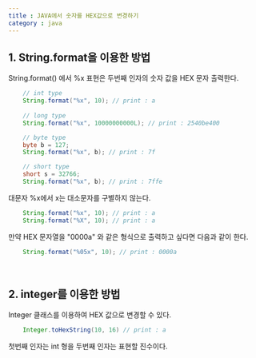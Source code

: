 ```yaml
---
title : JAVA에서 숫자를 HEX값으로 변경하기
category : java
---
```


## 1. String.format을 이용한 방법

String.format() 에서 %x 표현은 두번째 인자의 숫자 값을 HEX 문자 출력한다.

~~~java
	// int type
	String.format("%x", 10); // print : a
	
	// long type
	String.format("%x", 10000000000L); // print : 2540be400 

	// byte type
	byte b = 127;
	String.format("%x", b); // print : 7f

	// short type
	short s = 32766;
	String.format("%x", b); // print : 7ffe
~~~

대문자 %x에서 x는 대소문자를 구별하지 않는다. 

~~~java
	String.format("%x", 10); // print : a
	String.format("%X", 10); // print : a
~~~

만약 HEX 문자열을 "0000a" 와 같은 형식으로 출력하고 싶다면 다음과 같이 한다. 

~~~java
	String.format("%05x", 10); // print : 0000a
~~~

<br>

## 2. integer를 이용한 방법

Integer 클래스를 이용하여 HEX 값으로 변경할 수 있다. 

~~~java
	Integer.toHexString(10, 16) // print : a
~~~

첫번째 인자는 int 형을 두번째 인자는 표현할 진수이다.
